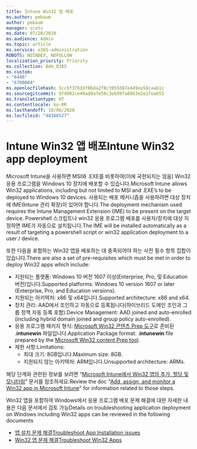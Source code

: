 ```yaml
---
title: Intune Win32 앱 배포
ms.author: pebaum
author: pebaum
manager: scotv
ms.date: 07/28/2020
ms.audience: Admin
ms.topic: article
ms.service: o365-administration
ROBOTS: NOINDEX, NOFOLLOW
localization_priority: Priority
ms.collection: Adm_O365
ms.custom:
- "6446"
- "6700004"
ms.openlocfilehash: 5ccbf37bd3f06da2f8c3955d87e449ea58caab1c
ms.sourcegitcommit: 9fd002ce49ad9a7e58c3eb997a8063e2e1feab55
ms.translationtype: HT
ms.contentlocale: ko-KR
ms.lasthandoff: 10/06/2020
ms.locfileid: "48366527"
---
```

# <a name="intune-win32-app-deployment"></a><span data-ttu-id="bf0a9-102">Intune Win32 앱 배포</span><span class="sxs-lookup"><span data-stu-id="bf0a9-102">Intune Win32 app deployment</span></span>

<span data-ttu-id="bf0a9-103">Microsoft Intune을 사용하면 MSI와 .EXE를 비롯하여(이에 국한되지는 않음) Win32 응용 프로그램을 Windows 10 장치에 배포할 수 있습니다.</span><span class="sxs-lookup"><span data-stu-id="bf0a9-103">Microsoft Intune allows Win32 applications, including but not limited to MSI and .EXE’s to be deployed to Windows 10 devices.</span></span> <span data-ttu-id="bf0a9-104">사용되는 배포 메커니즘을 사용하려면 대상 장치에 IME(Intune 관리 확장)이 있어야 합니다.</span><span class="sxs-lookup"><span data-stu-id="bf0a9-104">The deployment mechanism used requires the Intune Management Extension (IME) to be present on the target device.</span></span> <span data-ttu-id="bf0a9-105">Powershell 스크립트나 win32 응용 프로그램 배포를 사용자/장치에 대상 지정하면 IME가 자동으로 설치됩니다.</span><span class="sxs-lookup"><span data-stu-id="bf0a9-105">The IME will be installed automatically as a result of targeting a powershell script or win32 application deployment to a user / device.</span></span>

<span data-ttu-id="bf0a9-106">또한 다음을 포함하는 Win32 앱을 배포하는 데 충족되어야 하는 사전 필수 항목 집합이 있습니다.</span><span class="sxs-lookup"><span data-stu-id="bf0a9-106">There are also a set of pre-requisites which must be met in order to deploy Win32 apps which include:</span></span>

- <span data-ttu-id="bf0a9-107">지원되는 플랫폼: Windows 10 버전 1607 이상(Enterprise, Pro, 및 Education 버전)입니다.</span><span class="sxs-lookup"><span data-stu-id="bf0a9-107">Supported platforms: Windows 10 version 1607 or later (Enterprise, Pro, and Education versions).</span></span>
- <span data-ttu-id="bf0a9-108">지원되는 아키텍처: x86 및 x64입니다.</span><span class="sxs-lookup"><span data-stu-id="bf0a9-108">Supported architecture: x86 and x64.</span></span>
- <span data-ttu-id="bf0a9-109">장치 관리: AAD에서 조인하고 자동으로 등록됩니다(하이브리드 도메인 조인과 그룹 정책 자동 등록 포함).</span><span class="sxs-lookup"><span data-stu-id="bf0a9-109">Device Management: AAD joined and auto-enrolled (including hybrid domain joined and group policy auto-enrolled).</span></span>
- <span data-ttu-id="bf0a9-110">응용 프로그램 패키지 형식: [Microsoft Win32 콘텐츠 Prep 도구](https://docs.microsoft.com/mem/intune/apps/apps-win32-prepare)로 준비된 .**intunewin** 파일입니다.</span><span class="sxs-lookup"><span data-stu-id="bf0a9-110">Application Package format: .**intunewin**  file prepared by the [Microsoft Win32 content Prep tool](https://docs.microsoft.com/mem/intune/apps/apps-win32-prepare).</span></span>
- <span data-ttu-id="bf0a9-111">제한 사항:</span><span class="sxs-lookup"><span data-stu-id="bf0a9-111">Limitations:</span></span>
    - <span data-ttu-id="bf0a9-112">최대 크기: 8GB입니다.</span><span class="sxs-lookup"><span data-stu-id="bf0a9-112">Maximum size: 8GB.</span></span>
    - <span data-ttu-id="bf0a9-113">지원되지 않는 아키텍처: ARM입니다.</span><span class="sxs-lookup"><span data-stu-id="bf0a9-113">Unsupported architecture: ARMs.</span></span>

<span data-ttu-id="bf0a9-114">해당 단계와 관련된 정보를 보려면 “[Microsoft Intune에서 Win32 앱의 추가, 할당 및 모니터링](https://docs.microsoft.com/mem/intune/apps/apps-win32-add)” 문서를 참조하세요.</span><span class="sxs-lookup"><span data-stu-id="bf0a9-114">Review the doc "[Add, assign, and monitor a Win32 app in Microsoft Intune](https://docs.microsoft.com/mem/intune/apps/apps-win32-add)" for information related to those steps.</span></span>

<span data-ttu-id="bf0a9-115">Win32 앱을 포함하여 Windows에서 응용 프로그램 배포 문제 해결에 대한 자세한 내용은 다음 문서에서 검토 가능</span><span class="sxs-lookup"><span data-stu-id="bf0a9-115">Details on troubleshooting application deployment on Windows including Win32 apps can be reviewed in the following documents</span></span>

- [<span data-ttu-id="bf0a9-116">앱 설치 문제 해결</span><span class="sxs-lookup"><span data-stu-id="bf0a9-116">Troubleshoot App Installation issues</span></span>](https://docs.microsoft.com/mem/intune/apps/troubleshoot-app-install)  
- [<span data-ttu-id="bf0a9-117">Win32 앱 문제 해결</span><span class="sxs-lookup"><span data-stu-id="bf0a9-117">Troubleshoot Win32 Apps</span></span>](https://docs.microsoft.com/mem/intune/apps/apps-win32-troubleshoot)